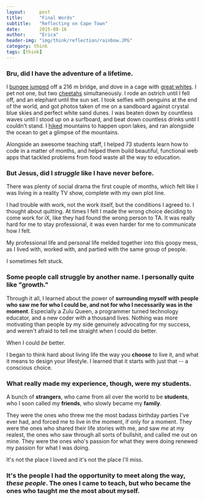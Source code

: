 ```yaml
---
layout:     post
title:      "Final Words"
subtitle:   "Reflecting on Cape Town"
date:       2015-08-16
author:     "Erica"
header-img: "img/think/reflection/rainbow.JPG"
category: think
tags: [think]
---
```


<h3>Bru, did I have the adventure of a lifetime.</h3>

I <a href="{% post_url 2015-06-28-a-216m-leap-of-faith %}" target="_blank">bungee jumped</a> off a 216 m bridge, and dove in a cage with <a href="{% post_url 2015-06-07-unreal-reality %}" target="_blank">great whites</a>. I pet not one, but two <a href="{% post_url 2015-06-29-garden-route %}" target="_blank">cheetahs</a> simultaneously. I rode an ostrich until I fell off, and an elephant until the sun set. I took selfies with penguins at the end of the world, and got photos taken of me on a sandboard against crystal blue skies and perfect white sand dunes. I was beaten down by countless waves until I stood up on a surfboard, and beat down countless drinks until I couldn't stand. I <a href="{% post_url 2015-08-01-hikes %}" target="_blank">hiked</a> mountains to happen upon lakes, and ran alongside the ocean to get a glimpse of the mountains.

Alongside an awesome teaching staff, I helped 73 students learn how to code in a matter of months, and helped them build beautiful, functional web apps that tackled problems from food waste all the way to education. 

<h3>But Jesus, did I <i>struggle</i> like I have never before.</h3>
There was plenty of social drama the first couple of months, which felt like I was living in a reality TV show, complete with my own plot line.

I had trouble with work, not the work itself, but the conditions I agreed to. I thought about quitting. At times I felt I made the wrong choice deciding to come work for iX, like they had found the wrong person to TA. It was really hard for me to stay professional, it was even harder for me to communicate how I felt. 

My professional life and personal life melded together into this goopy mess, as I lived with, worked with, and partied with the same group of people.

I sometimes felt stuck.

<h3>Some people call struggle by another name. I personally quite like "growth."</h3>

Through it all, I learned about the power of <b>surrounding myself with people who saw me for who I could be, and not for who I necessarily was in the moment</b>. Especially a Zulu Queen, a programmer turned technology educator, and a new coder with a thousand lives. Nothing was more motivating than people by my side genuinely advocating for my success, and weren't afraid to tell me straight when I could do better. 

When I could <i>be</i> better.

I began to think hard about living life the way you <b>choose</b> to live it, and what it means to design your lifestyle. I learned that it starts with just that -- a conscious choice.

<h3>What really made my experience, though, were my students.</h3>

A bunch of <b>strangers</b>, who came from all over the world to be <b>students</b>, who I soon called my <b>friends</b>, who slowly became my <b>family</b>. 

They were the ones who threw me the most badass birthday parties I've ever had, and forced me to live in the moment, if only for a moment. They were the ones who shared their life stories with me, and saw <i>me</i> at my realest, the ones who saw through all sorts of bullshit, and called me out on mine. They were the ones who's passion for what they were doing renewed my passion for what I was doing.

It's not the place I loved and it's not the place I'll miss.

<h3>It's the people I had the opportunity to meet along the way, <i>these people</i>. The ones I came to teach, but who became the ones who taught me the most about myself.</h3>